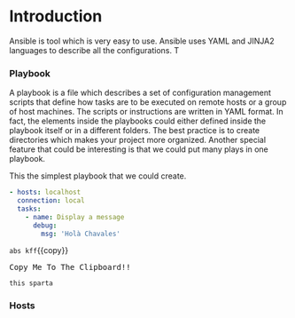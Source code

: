 # Introduction
Ansible is tool which is very easy to use. Ansible uses YAML and JINJA2 languages to describe all the configurations. T

### Playbook

A playbook is a file which describes a set of configuration management scripts that define how tasks are to be executed on remote hosts or a group of host machines. The scripts or instructions are written in YAML format. In fact, the elements inside the playbooks could either defined inside the playbook itself or in a different folders. The best practice is to create directories which makes your project more organized. Another special feature that could be interesting is that we could put many plays in one playbook.

This the simplest playbook that we could create.
``` yaml
- hosts: localhost
  connection: local
  tasks:
    - name: Display a message
      debug:
        msg: 'Holà Chavales'
```
`abs kff`{{copy}}

<pre class="file" data-target="clipboard">
Copy Me To The Clipboard!!
</pre>

`this sparta`
### Hosts
